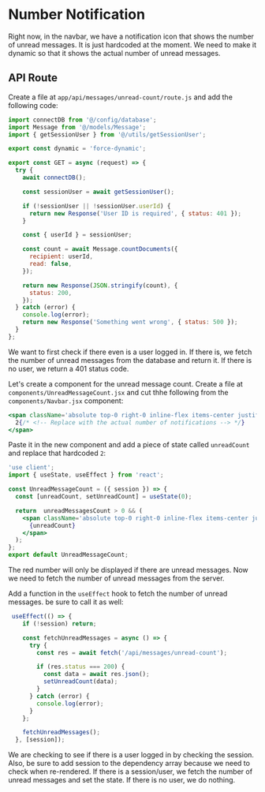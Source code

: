 # Number Notification

Right now, in the navbar, we have a notification icon that shows the number of unread messages. It is just hardcoded at the moment. We need to make it dynamic so that it shows the actual number of unread messages.

## API Route

Create a file at `app/api/messages/unread-count/route.js` and add the following code:

```javascript
import connectDB from '@/config/database';
import Message from '@/models/Message';
import { getSessionUser } from '@/utils/getSessionUser';

export const dynamic = 'force-dynamic';

export const GET = async (request) => {
  try {
    await connectDB();

    const sessionUser = await getSessionUser();

    if (!sessionUser || !sessionUser.userId) {
      return new Response('User ID is required', { status: 401 });
    }

    const { userId } = sessionUser;

    const count = await Message.countDocuments({
      recipient: userId,
      read: false,
    });

    return new Response(JSON.stringify(count), {
      status: 200,
    });
  } catch (error) {
    console.log(error);
    return new Response('Something went wrong', { status: 500 });
  }
};
```

We want to first check if there even is a user logged in. If there is, we fetch the number of unread messages from the database and return it. If there is no user, we return a 401 status code.

Let's create a component for the unread message count. Create a file at `components/UnreadMessageCount.jsx` and cut thhe following from the `components/Navbar.jsx` component:

```jsx
<span className='absolute top-0 right-0 inline-flex items-center justify-center px-2 py-1 text-xs font-bold leading-none text-white transform translate-x-1/2 -translate-y-1/2 bg-red-600 rounded-full'>
  2{/* <!-- Replace with the actual number of notifications --> */}
</span>
```

Paste it in the new component and add a piece of state called `unreadCount` and replace that hardcoded `2`:

```jsx
'use client';
import { useState, useEffect } from 'react';

const UnreadMessageCount = ({ session }) => {
  const [unreadCount, setUnreadCount] = useState(0);

  return  unreadMessagesCount > 0 && (
    <span className='absolute top-0 right-0 inline-flex items-center justify-center px-2 py-1 text-xs font-bold leading-none text-white transform translate-x-1/2 -translate-y-1/2 bg-red-600 rounded-full'>
      {unreadCount}
    </span>
  );
};
export default UnreadMessageCount;

```

The red number will only be displayed if there are unread messages. Now we need to fetch the number of unread messages from the server.

Add a function in the `useEffect` hook to fetch the number of unread messages. be sure to call it as well:

```javascript
 useEffect(() => {
    if (!session) return;

    const fetchUnreadMessages = async () => {
      try {
        const res = await fetch('/api/messages/unread-count');

        if (res.status === 200) {
          const data = await res.json();
          setUnreadCount(data);
        }
      } catch (error) {
        console.log(error);
      }
    };

    fetchUnreadMessages();
  }, [session]);
```

We are checking to see if there is a user logged in by checking the session. Also, be sure to add session to the dependency array because we need to check when re-rendered. If there is a session/user, we fetch the number of unread messages and set the state. If there is no user, we do nothing.

